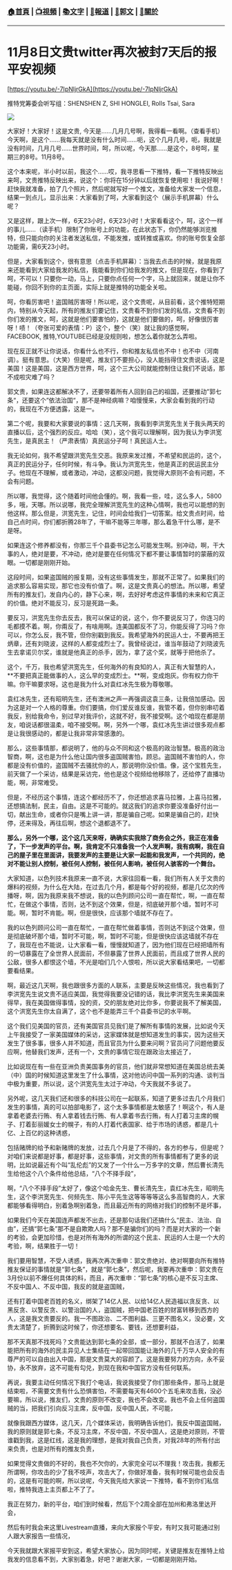 ###  [:house:首頁](https://github.com/ourhimalayas/home) | [:tv:視頻](https://github.com/ourhimalayas/videos) | [:books:文字](https://github.com/ourhimalayas/txt) | [:newspaper:報道](https://github.com/ourhimalayas/news) | [:eagle:郭文](https://github.com/ourhimalayas/guomedia) | [:pray:關於](https://github.com/ourhimalayas/home/tree/master/about)
---
# 11月8日文贵twitter再次被封7天后的报平安视频



[https://youtu.be/-7IpNljrGkA](https://youtu.be/-7IpNljrGkA)



推特党筹委会听写组：SHENSHEN Z, SHI HONGLEI, Rolls Tsai, Sara



[![](https://1.bp.blogspot.com/-PY_OsdWp8-w/WgPG6rdXSqI/AAAAAAAABK8/shSCMb8Vf-oIcBM7kL5rha43Nl9ehTynACLcBGAs/s400/1108-2.PNG)](https://1.bp.blogspot.com/-PY_OsdWp8-w/WgPG6rdXSqI/AAAAAAAABK8/shSCMb8Vf-oIcBM7kL5rha43Nl9ehTynACLcBGAs/s1600/1108-2.PNG)





大家好！大家好！这是文贵, 今天是……几月几号啊，我得看一看啊。（查看手机）今天啊，是这个……我每天就是没有什么时间……呃，这个几月几号，呃，我就是没有时间，几月几号……世界时间，呵，所以呢，今天那……是这个，8号呵，星期三的8号。11月8号。



这个本来呢，半小时以前，我这个……哎，我寻思看一下推特，看一下推特反映出来呵，文贵推特反映出来，说这个：你将在15分钟以后就恢复使用啦！我说好啊！赶快我就准备，拍了几个照片，然后呢就写好一个推文，准备给大家发一个信息，结果一到点儿，显示出来：大家看到了呵，大家看到这个（展示手机屏幕）什么呢？



又是这样，跟上次一样，6天23小时，6天23小时！大家看看这个，呵，这个一样的事儿……（读手机）限制了你账号上的功能，在此状态下，你仍然能够浏览推特，但只能向你的关注者发送私信，不能发推，或转推或喜欢。你的账号恢复全部功能需，需6天23小时。



但是，大家看到这个，很有意思（点击手机屏幕）：当我去点击的时候，就是我原来还能看到大家给我发的私信，我能看到你们给我发的推文，但是现在，你看到了呵，不可以！只要你一动，马上，只要你点任何一个字，马上就回来，就是让你不能碰，你回不到你的主页面，实际上就是推特的功能全关啦。



呵，你看厉害吧！盗国贼厉害呀！所以呢，这个文贵呢，从目前看，这个推特短期内，特别从今天起，所有的推友们要记住，文贵看不到你们发的私信，文贵看不到你们发的推文，呵，这就是他们要害怕的，这就是他们要做的，呵，好像很厉害呀！啧！（夸张可爱的表情：P）这个，整个（笑）就让我的感觉啊，FACEBOOK, 推特,YOUTUBE已经是没规则啦，想怎么着你就怎么弄啦。



现在反正就不让你说话，你看什么也不行，你和推友私信也不中！也不中（河南调）。挺有意思。（大笑）但是呢，推友们不要担心，没人能挡得住文贵说话，这是美国！这是美国，这是西方世界，呵，这个三大公司就能控制住让我们不说话，那不成啦灾难了吗？



郭文贵，如果连这都解决不了，还要带着所有人回到自己的祖国，还要推动”郭七条“，还要这个”依法治国“，那不是神经病嘛？咱慢慢来，大家会看到我的行动的，我现在不方便透露，这是一。



第二个呢，我要和大家要说的事情：这几天啊，我看到李洪宽先生关于我头两天的直播以后，这个强烈的反应。哈哈（笑），这个我可以理解啊，因为我认为李洪宽先生，是真民主！（严肃表情）真民运分子呵！真民运人士。



我无论如何，我不希望跟洪宽先生交恶。我原来发过推，不希望和民运的，这个，真正的民运分子，任何时候，有斗争。我认为洪宽先生，他是真正的民运民主分子。他现在不理解，或者激动，冲动，这都没问题，我觉得大原则不会有问题，不会有问题。



所以哪，我觉得，这个随着时间他会懂的。啊，我看一些，哇，这么多人，5800多，哦，天哪。所以说哪，我完全理解洪宽先生的这种心情啊，我也可以能想的到他这样。那么但是，洪宽先生，记住，时间会给我们一切答案。给文贵点时间，给自己点时间，你们都折腾28年了，干嘛不能等三年哪，那么着急干什么哪，是不是呀。



如果连这个修养都没有，你那三千个县委书记怎么可能发生啊。别冲动，啊，干大事的人，绝对是要，不冲动，绝对是要在任何情况下都不要让事情暂时的蒙蔽的双眼。一切都是刚刚开始。



这段时间，如果盗国贼的报复期，没有这些事情发生，那就不正常了。如果我们的追求那么容易实现，那它也没有价值了。啊，这是文贵真心的想法。所以哪，希望所有的推友们，发自内心的，静下心来，啊，去好好考虑这件事情的未来和它真正的价值。绝对不能反习，反习是死路一条。



要反习，洪宽先生你去反去，我可以保证的说，这个，你不要说反习了，你连习的毛都摸不着。啊，你甭反了，有啥用啊。连美国都反不了习，你能反得了习吗？你可以，你怎么反，我不管，但你别戳到我反。我希望海外的民运人士，不要再把王炳章，还有刘晓波，这样的人都变成烈士了。我曾经说过，谁当年鼓动了刘晓波先生去拿诺贝尔奖，谁就是他真正的杀手，因为，拿了这个奖，就等于把他杀了。



这个，千万，我也希望洪宽先生，任何海外的有良知的人，真正有大智慧的人，**不要把真正能做事的人，这么早的变成烈士。**啊，变成炮灰。你有权力你干嘛。你干嘛要求呀。这也是我为什么对袁红冰先生极为尊敬哪。



袁红冰先生，还有昭明先生，还有澳洲之声一再强调这袁三条，让我倍加感动。因为这是对一个人格的尊重。你们要搞，你们爱反谁反谁，我管不着，但你别串叨着我反，别给我命令，别过早对我评价，这就不好，我不接受啊。这个咱现在都是朋友，咱说话都很温柔，咱不接受啊。啊，另外一个哪，袁红冰先生讲过很多观点都是让我很感动的，都是让我非常非常感激的。



那么，这些事情那，都说明了，他的与众不同和这个极高的政治智慧。极高的政治智商，啊，这也是为什么他让国内很多盗国贼害怕，顾忌。盗国贼不害怕的人，你都是没有价值的，盗国贼不去骚扰你的人，那说明你没价值。像，这个宝胜先生，前天做了一个采访，结果是采访完，他也是这个视频给他移除了，还给停了直播功能，啊，非常难受。



但是，不经历这个事情，连这个都经历不了，你还想追求喜马拉雅，上喜马拉雅，还想搞法制，民主，自由。这是不可能的。就这我们的追求你要没准备好付出一切，献出生命，或者你只是嘴上讲一讲，那是骗自己呢。如果是骗自己的，赶快停，还来得及，再往后啊，想这个退都退不了。



**那么，另外一个哪，这个这几天来呀，确确实实我除了商务会之外，我正在准备了，下一步发声的平台。啊，我肯定不只准备我一个人发声啊，我有病啊，我在自己的屋子里在里面讲，我要发声的主要是让大家一起能和我发声，一个共同的，绝对不能让别人控制，被任何人控制，被任何人影响，被任何人骇客的一个舞台。**



大家知道，以色列技术我原来一直不说，大家往回看一看，我们所有人关于文贵的爆料的视频，为什么在大陆，在过去几个月，都是每个好的视频，都是几亿次的传播呀，啊，因为我原来我不想说，我的以色列顾问公司一直在帮忙，啊，一直在帮忙，在做这个事情，否则，达不到这个效果，但是，彻底破开那个墙，暂时不可能。啊，暂时不肯能。啊，但是很快，应该那个墙就不存在了。



我的以色列顾问公司一直在帮忙，一直在帮忙做着事情，否则达不到这个效果，但是彻底破坏那个墙，暂时不可能，啊，暂时不可能，但是很快应该这墙就不存在了，我现在也不能说，让大家看一看，慢慢就知道了，因为他们现在已经把墙所有的一切暴露在了全世界人民面前，不但暴露了世界人民面前，而且成了世界人民的公敌，很多人都恨这个墙，不光是咱们几个人恨啦，所以说大家看结果吧，一切都要看结果。



啊，最近这几天啊，我也跟很多方面的人联系，主要是反映这些情况，我也看到了李洪宽先生说文贵不适应美国，我觉得我要没记错的话，我比李洪宽先生来美国来得早，我在美国做得事情，投的资，交的朋友绝对比你多，你要说我不了解美国，这个洪宽先生你太自满了，这个也不是能弄三千个县委书记的水平啊。



这个我们见美国的官员，还有美国官员见我们是了解所有事情的发展，比如说今天上午我接受了一家美国媒体的采访，这家媒体就是想知道发生的事实，因为这些天发生了很多事，很多人并不知道，而且官员为什么要来问啊？官员问了问题他要反应啊，他替我们发声，还有一个，文贵的事情它现在跟政治太接近了，



比如说现在有一些在亚洲负责美国事务的官员，他们就非常想知道在美国总统去美（中）国的时候知道这里发生了什么事情，这对他访问中国一系列的沟通、谈判当中极为重要，所以说，这个洪宽先生太过于冲动，今天我就不多说了。



另外呢，这几天我们还和很多的科技公司在一起联系，知道了更多过去几个月我们发生的事情，真的可以拍部电影了，这个太多事情都是太敏感了！啊这个，有人是拿着老婆去行贿、有人拿着钱去行贿、有人拿着书去行贿，有人打着习主席的幌子、打着彭丽媛女士的幌子，有的人打着代表国家、给于市场的诱惑，都是几十亿、上百亿的这种诱惑，



包括赌牌的给予和新赌牌的发放，过去几个月是了不得的，各方的参与，但是呢？对咱们来说都是好事，都是好事，这些事情，对文贵的所有事情都有了更多的说明，比如说最近有个叫“乱伦彪”的又发了一个什么一万多字的文章，然后曹长清先生给他这个八个条件给他总结，“八个不择手段”，



啊，“八个不择手段”太好了，像这个哈金先生、曹长清先生，袁红冰先生，昭明先生，这个李洪宽先生、何频先生、陈小平先生这等等等等这么多高智商的人，大家都能够看得明白，别着急啊别着急，而且最近所有的网络对我们的控制不是坏事，



如果我们今天在美国连声都发不出去，还是那句话我们还搞什么“民主、法治、自由”，还搞“郭七条”那不是自欺欺人吗？那不是骗你们的吗？而是对大家的一个新的考验，会更加珍惜，也是对所有海外的所谓的这个民主、民运的人士是一个大的考验，啊，结果胜于一切！



我们要用智慧，不受人诱惑，我再次再次重申：郭文贵绝对、绝对啊要向所有推特推友保证的事情就是“郭七条”，就是“郭七条”，然后呢，我要再次重申：郭文贵在3月份以前不爆任何具体的料，而且，再次重申：“郭七条”的核心是不反习主席、不反中国人、不反中国，我反的就是盗国贼，



还有打着中国老百姓的名义，绑架了14亿人民、以给14亿人民造福以贪反贪、以黑反贪、以警反贪、以警治国的人，盗国贼，把中国老百姓的财富转移到西方的人，这是我文贵要反的。我一不图政治、二不图利益、三更不图名义，没必要，文贵太清楚了，折腾到这时候了，你还想要名、要钱，还想要利益，



那不天真那不找死吗？文贵能达到郭七条的全部，或一部分，那就不白活了，如果能把所有的海外的民主异见人士集结在一起带回国能让海外的几千万华人安全的有尊严的可以自由出入中国，那是文贵莫大的容颜了。这是我要努力的方向，永不妥协，永不放弃，这不可能有勾兑，到现在我和中国官方没有任何联系。



再说，我要主动任何情况下我打个电话，我说我接受了你们那些条件，那马上就是结束啦，不需要文贵有什么恐惧害怕，不需要每天有4600个五毛来攻击我，没必要嘛，所以说，推友们，文贵的原则不改变，我也不会改变。我也不会上任何盗国贼的当，把我们引向反习主席，反中国，反中国人民，不可能，



就像我跟西方媒体，这几天，几个媒体采访，我明确告诉他们，我反中国盗国贼，我的原则就是郭七条，不反习主席，不反中国，不反中国人，这是绝对原则，不管谁戳到我，这是红线，这是我的理想，是我对我自己负责，对我28年的所有付出来负责，也是对所有的推友负责，



如果觉得文贵做的不好的，我也不欠你的，大家完全可以不理我！攻击我，我都无所谓啊，你攻击的少了我不吱声，攻击大了，你做好准备，我有时候可能也会反击的，这是有可能的啊，所以说呢，今天我先给大家说一下推特，看不到你们私信啦，推特我连上主页都上不了了。



我正在努力，新的平台，咱们到时候看，然后下个2周全部在加州和弗洛里达开会，



然后有时我会来这里Livestream直播，来向大家报个平安，有时又我可能通过别人跟大家报告一些情况，



今天我就跟大家报平安到这，希望大家放心，因为同时呢，关键是推友在推特上给我发的信息看不到，大家别着急，好吧？谢谢大家，一切都是刚刚开始。
<u></u><sub></sub><sup></sup><strike></strike>